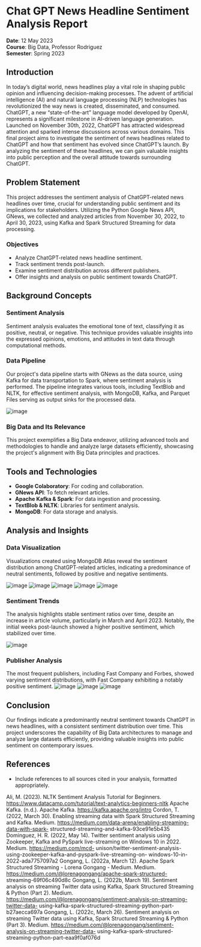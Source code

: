 # Chat GPT News Headline Sentiment Analysis Report
**Date**: 12 May 2023  
**Course**: Big Data, Professor Rodriguez  
**Semester**: Spring 2023  

## Introduction

In today’s digital world, news headlines play a vital role in shaping public opinion and influencing decision-making processes. The advent of artificial intelligence (AI) and natural language processing (NLP) technologies has revolutionized the way news is created, disseminated, and consumed. ChatGPT, a new “state-of-the-art” language model developed by OpenAI, represents a significant milestone in AI-driven language generation. Launched on November 30th, 2022, ChatGPT has attracted widespread attention and sparked intense discussions across various domains.
This final project aims to investigate the sentiment of news headlines related to ChatGPT and how that sentiment has evolved since ChatGPT’s launch. By analyzing the sentiment of these headlines, we can gain valuable insights into public perception and the overall attitude towards surrounding ChatGPT.


## Problem Statement

This project addresses the sentiment analysis of ChatGPT-related news headlines over time, crucial for understanding public sentiment and its implications for stakeholders. Utilizing the Python Google News API, GNews, we collected and analyzed articles from November 30, 2022, to April 30, 2023, using Kafka and Spark Structured Streaming for data processing.

### Objectives

- Analyze ChatGPT-related news headline sentiment.
- Track sentiment trends post-launch.
- Examine sentiment distribution across different publishers.
- Offer insights and analysis on public sentiment towards ChatGPT.

## Background Concepts

### Sentiment Analysis

Sentiment analysis evaluates the emotional tone of text, classifying it as positive, neutral, or negative. This technique provides valuable insights into the expressed opinions, emotions, and attitudes in text data through computational methods.

### Data Pipeline

Our project's data pipeline starts with GNews as the data source, using Kafka for data transportation to Spark, where sentiment analysis is performed. The pipeline integrates various tools, including TextBlob and NLTK, for effective sentiment analysis, with MongoDB, Kafka, and Parquet Files serving as output sinks for the processed data.

![image](https://github.com/SushieeK/ChatGPT-News-Headline-Sentiment-Analysis/assets/127150757/04caeeac-1036-46e9-bcea-e604d52cf6e1)


### Big Data and Its Relevance

This project exemplifies a Big Data endeavor, utilizing advanced tools and methodologies to handle and analyze large datasets efficiently, showcasing the project's alignment with Big Data principles and practices.

## Tools and Technologies

- **Google Colaboratory**: For coding and collaboration.
- **GNews API**: To fetch relevant articles.
- **Apache Kafka & Spark**: For data ingestion and processing.
- **TextBlob & NLTK**: Libraries for sentiment analysis.
- **MongoDB**: For data storage and analysis.

## Analysis and Insights

### Data Visualization

Visualizations created using MongoDB Atlas reveal the sentiment distribution among ChatGPT-related articles, indicating a predominance of neutral sentiments, followed by positive and negative sentiments.

![image](https://github.com/SushieeK/ChatGPT-News-Headline-Sentiment-Analysis/assets/127150757/164f7bb4-acfb-49cd-b233-889936d100f9)
![image](https://github.com/SushieeK/ChatGPT-News-Headline-Sentiment-Analysis/assets/127150757/29f9b1d2-f032-43b2-a699-3e1f8a47164d)
![image](https://github.com/SushieeK/ChatGPT-News-Headline-Sentiment-Analysis/assets/127150757/7b0748b1-9e2e-4334-a6a1-c73b1b0eb03b)
![image](https://github.com/SushieeK/ChatGPT-News-Headline-Sentiment-Analysis/assets/127150757/e1f14be2-b844-4d30-a791-2213a40d167a)
![image](https://github.com/SushieeK/ChatGPT-News-Headline-Sentiment-Analysis/assets/127150757/8cf5f959-83c9-435d-b3b7-2ff5b690ca28)



### Sentiment Trends

The analysis highlights stable sentiment ratios over time, despite an increase in article volume, particularly in March and April 2023. Notably, the initial weeks post-launch showed a higher positive sentiment, which stabilized over time.

![image](https://github.com/SushieeK/ChatGPT-News-Headline-Sentiment-Analysis/assets/127150757/f94ce46e-40c8-4d59-acc6-3cbfe2ca2c56)


### Publisher Analysis

The most frequent publishers, including Fast Company and Forbes, showed varying sentiment distributions, with Fast Company exhibiting a notably positive sentiment.
![image](https://github.com/SushieeK/ChatGPT-News-Headline-Sentiment-Analysis/assets/127150757/36349bf4-e84f-4d0d-bbcc-c2f83b5b2bb0)
![image](https://github.com/SushieeK/ChatGPT-News-Headline-Sentiment-Analysis/assets/127150757/3ad34e11-6376-4d16-9a24-8db17832585f)
![image](https://github.com/SushieeK/ChatGPT-News-Headline-Sentiment-Analysis/assets/127150757/b896e02d-0750-456e-99b2-6f722f19aceb)

## Conclusion

Our findings indicate a predominantly neutral sentiment towards ChatGPT in news headlines, with a consistent sentiment distribution over time. This project underscores the capability of Big Data architectures to manage and analyze large datasets efficiently, providing valuable insights into public sentiment on contemporary issues.

## References

- Include references to all sources cited in your analysis, formatted appropriately.

Ali, M. (2023). NLTK Sentiment Analysis Tutorial for Beginners. https://www.datacamp.com/tutorial/text-analytics-beginners-nltk Apache Kafka. (n.d.). Apache Kafka. https://kafka.apache.org/intro
Cordon, T. (2022, March 30). Enabling streaming data with Spark Structured Streaming and Kafka. Medium. https://medium.com/data-arena/enabling-streaming-data-with-spark- structured-streaming-and-kafka-93ce91e5b435
Dominguez, H. R. (2022, May 14). Twitter sentiment analysis using Zookeeper, Kafka and PySpark live-streaming on Windows 10 in 2022. Medium. https://medium.com/mcd- unison/twitter-sentiment-analysis-using-zookeeper-kafka-and-pyspark-live-streaming-on- windows-10-in-2022-ada7757097a2
Gongang, L. (2022a, March 12). Apache Spark Structured Streaming - Lorena Gongang - Medium. Medium. https://medium.com/@lorenagongang/apache-spark-structured- streaming-69f06c490d8c
Gongang, L. (2022b, March 19). Sentiment analysis on streaming Twitter data using Kafka, Spark Structured Streaming & Python (Part 2). Medium. https://medium.com/@lorenagongang/sentiment-analysis-on-streaming-twitter-data- using-kafka-spark-structured-streaming-python-part-b27aecca697a
Gongang, L. (2022c, March 26). Sentiment analysis on streaming Twitter data using Kafka, Spark Structured Streaming & Python (Part 3). Medium. https://medium.com/@lorenagongang/sentiment-analysis-on-streaming-twitter-data- using-kafka-spark-structured-streaming-python-part-eaa9f0af076d



